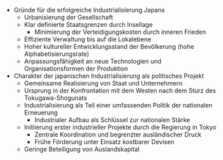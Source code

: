 - Gründe für die erfolgreiche Industrialisierung Japans
    - Urbanisierung der Gesellschaft
    - Klar definierte Staatsgrenzen durch Insellage
        - Minimierung der Verteidigungskosten durch inneren Frieden
    - Effiziente Verwaltung bis auf die Lokalebene
    - Hoher kultureller Entwicklungsstand der Bevölkerung (hohe Alphabetisierungsrate)
    - Anpassungsfähigkeit an neue Technologien und Organisationsformen der Produktion
- Charakter der japanischen Industrialisierung als politisches Projekt
    - Gemeinsame Realisierung von Staat und Unternehmern
    - Ursprung in der Konfrontation mit dem Westen nach dem Sturz des Tokugawa-Shogunats
    - Industrialisierung als Teil einer umfassenden Politik der nationalen Erneuerung
        - Industrialer Aufbau als Schlüssel zur nationalen Stärke
    - Initiierung erster industrieller Projekte durch die Regierung in Tokyo
        - Zentrale Koordination und begrenzter ausländischer Druck
        - Frühe Förderung unter Einsatz kostbarer Devisen
    - Geringe Beteiligung von Auslandskapital